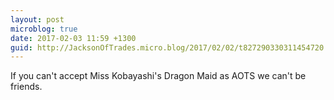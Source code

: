 ```yaml
---
layout: post
microblog: true
date: 2017-02-03 11:59 +1300
guid: http://JacksonOfTrades.micro.blog/2017/02/02/t827290330311454720.html
---
```

If you can't accept Miss Kobayashi's Dragon Maid as AOTS we can't be friends.
